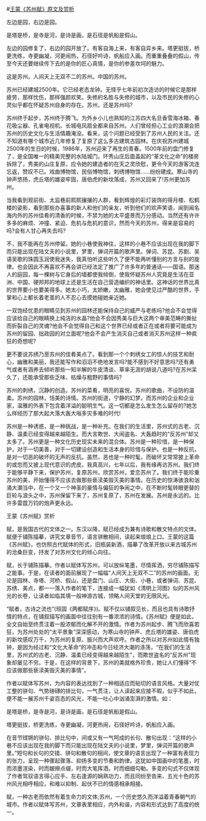 #[王蒙《苏州赋》原文及赏析](https://www.vrrw.net/wx/8727.html)

左边是园，右边是园。

是塔是桥，是寺是河，是诗是画，是石径是帆船是假山。

左边的园修复了，右边的园开放了。有客自海上来，有客自异乡来。塔更挺拔，桥更洗练，寺更幽凝，河更闹热，石径好吟诗，帆船应入画。而重重叠叠的假山，传至今天还要继续传下去的是你的匠心真情，是你的参差坎坷的魅力。

这是苏州。人间天上无双不二的苏州。中国的苏州。

苏州已经建城2500年。它已经老态龙钟。无怪乎七年前初次造访的时候它是那样疲劳，那样忧伤，那样强颜欢笑。失修的名胜与失修的城市，以及市民的失修的心灵似乎都在怀疑苏州自身的存在。苏州，还是苏州吗?



苏州终于起步，苏州终于腾飞。为外乡小儿也熟知的江苏四大名旦香雪海冰箱、春花吸尘器、孔雀电视机、长城电风扇全都来自苏州。人们曾经担心工业的浪潮会把苏州的历史文化与生活情趣淹没。看来，这个问题已经受到了苏州人民的关注。还不知道有哪个城市近几年修复了复原了这么多古建筑古园林。在庆祝苏州建城2500年的生日的时候，1986年，苏州迎来了再生的青春。1500年前的盘门修复了，是全国唯一的精美完整的水陆城门。环秀山庄后面盖起的“革文化之命”的楼房拆除了，秀美的山庄复原，应令她的建造者的在天之灵欣慰，更令今天的游客流连忘返，赞叹不已。戏曲博物馆，民俗博物馆，刺绣博物馆……纷纷建成。寒山寺的钟声悠扬，虎丘塔的雄姿牢固，唐伯虎的新坟落成，苏州又回来了!苏州更加苏州。

当我看到观前街、太监巷前熙熙攘攘的人群，看到辉煌的彩灯装饰的得月楼、松鹤楼的姿影，看到那些办喜事的新人和他们的亲友，听到他们的欢声笑语，闻到闻名海内外的苏州佳肴的清香的时候，不禁为她的太平盛景而万分感动。当然还有许许多多的麻烦、冲撞、紧迫、危机与危机的意识，然而今天的苏州，得来是容易的吗?会有人甘心再失去吗?

不，我不能再在苏州停留。她的小巷使我神往，这样的小巷不应该出现在我的脚下而只能出现在陆文夫的小说里，梦里，弹词开篇的歌声里。弹词、苏昆、苏剧、吴语吴歌的珠圆玉润使我迷失，我真怕听这些听久了便不能再听懂别的方言与别的旋律。也会因此不再喜欢不再会讲已经法定了推广了许多年的普通话——国语。那迷人的庭园，每一棵树与它身后的墙都使我倾倒，使我怀疑苏州人究竟是生活在亚洲、中国、硬邦邦的地球上还是生活在自己营造编织的神话里。这神话的世界比真的世界要小也要美得多。她太小巧，太娇嫩，太幽雅，她会使见过严酷的世界，手掌和心上都长着老茧的人不忍心去摸她碰她亲近她。

一双饱经忧患的眼睛见到苏州的园林还能保持自己的威严与老练吗?他会不会觉得应该给自己的眼睛换上纯洁的水晶?他会不会因秀美与巨大这两个审美范畴的撕扯而折裂自己的灵魂?他会不会觉得自己和这个世界已经或者正在或者将要可能成为苏州的留园、拙政园的对立面呢?他会不会产生消灭自己或者消灭苏州这样一种疯狂的奇想呢?

更不要说苏绣乃至苏州的佳肴美点了。看到那一个个刺绣女工的惊人的技艺和耐心，幽雅和美丽，我还能写作和滔滔不绝地发言吗?能不感到不好意思吗?还有勇气或者有涵养去倾听那些一知半解的牛皮清谈、草率无涯的胡说八道吗?在苏州呆久了，还能承受那些乏味、枯燥与粗野的事情吗?

苏州的刺绣，沉静的创造。苏州的菜肴，明亮的喜悦。苏州的歌曲，不设防的温柔。苏州的园林，恬美的诗情。苏州的街道，宁静的幻梦。而苏州的企业和企业家，温雅的外表下包含着洋溢的聪明生气。这一切都是怎么发生怎么留存的?她怎么样经历了那大起大落大轰大嗡多灾多难的时代!

苏州是一种诱惑，是一种挑战，是一种补充。在我们的生活里，苏州式的古老、沉静、温柔已经变得越来越陌生。而大言欺世、大闹盗名、大轰趋时的“反苏州”却又太多了。苏州更是一种文化历史现实未来的混合体。苏州是一种珍惜，是一种保护，对于一切美善，对于一切建设创造和生活本身的珍惜与保护。也是一种反抗，是对一切恶的破坏的无声的反抗。虽然，恶也是一种时髦，而破坏又常常披上革命的或忽而又披上现代意识的虎皮。我真高兴，七年以后，我有缘再访苏州。我们终于能够平静下来，保护苏州，复原苏州，欣赏苏州，爱恋苏州了。我们终于能珍重苏州的美，开始懂得不应该去做那些亵渎美毁灭美的事情。在历史的惊涛骇浪和汹涌大潮当中，在一个又一个神圣的豪情与偏狂的争闹之中，在不断时髦转眼更替的巨轮与浪头之中，苏州保留下来了，苏州复原了，苏州在发展。苏州是永远的。比许多雷霆万钧的炮声更永远。

王蒙《苏州赋》赏析

赋，是我国古代的文体之一。东汉以降，赋已经成为兼有诗歌和散文特点的文体。赋便于铺陈描摹，讲究文章音节，语言骈散相间，读起来琅琅上口。王蒙的这篇《苏州赋》，也仿照古代赋体的形式，旧瓶装新酒，描摹了改革开放以来古城苏州的沧桑巨变，抒发了对苏州文化的倾心向往。

赋，长于铺陈描摹。作者以赋体写苏州，可以放纵笔墨，尽情挥洒，穷尽铺陈描写之能事。于是，在读者的面前展现了一幅幅“人间天上无双不二”的苏州的画面。无论是园林、寺塔、河桥、假山，还是盘门、山庄、大街、小巷，或者弹词、苏昆、苏绣、美点，都一一落入作者的笔下，连接成一幅犹如《清明上河图》似的苏州风光的长卷，让读者如临其境一般神游古城，领略人间天堂的无限风光。

“赋者，古诗之流也”(班固《两都赋序》)。赋不仅以铺叙见长，而且也具有诗歌抒情的特点，在铺叙描写的画面中往往别有一番浓浓的诗情。《苏州赋》便是如此，全文自始至终贯注着一股浓郁而化解不开的激情。作者为苏州起步、腾飞而欣喜若狂，为苏州处处的“太平景象”深深感动，为寒山寺的钟声、虎丘塔的雄姿、唐伯虎的新坟感叹万千，为苏州的复原、振兴而大声欢呼。作者之所以对苏州如此情有独钟，是因为经过和“文化大革命”的冲击和今日经济大潮的涤荡，“在我们的生活里，苏州式的古老、沉静、温柔已经变得越来越陌生”，而欺世盗名的“反苏州”现象却屡见不穷。于是，在这样的背景下，苏州的美就格外珍贵，她让人们懂得“不应该做那些亵渎美毁灭美的事情”。

作者以赋体写苏州，为内容的表达找到了一种相适应而贴切的语言风格。大量对仗工整的骈句、气势磅礴的排比句，一气贯注，让人读起来应接不暇，似乎不如此，便不能一展苏州千姿百态的风光，不能一吐心中汹涌澎湃的激情。如：

是塔是桥，是寺是河，是诗是画，是石径是帆船是假山。

塔更挺拔，桥更洗练，寺更幽凝，河更热闹，石径好吟诗，帆船应入画。

在音节铿锵的骈句、排比句中，间或又有一气呵成的长句、散句出现：“这样的小巷不应该出现在我的脚下而只能出现在陆文夫的小说里，梦里，弹词开篇的歌声里。”短句和长句的交错、骈句和散句的相间，使文章的语言出现了一种富有表现力的张力，呈现一种骤起骤落、抑扬多变的节奏和韵律。这犹如中国画中的笔墨，时而浓墨渲染，时而皴擦点缀，时而大笔挥洒，时而细细勾勒。多变的句式不仅体现了作者驾驭语言得心应手、左右逢源的娴熟功力，而且同纷至沓来、五光十色的苏州风光相呼相应，和难以抑制、起伏不已的情感相承相接。

赋，一种古老而依然有着生命力的文体;苏州，一个历史悠久而洋溢着青春朝气的城市。作者以赋体写苏州，文章表里相应，内外和谐，内容和形式达到了高度的统一。

